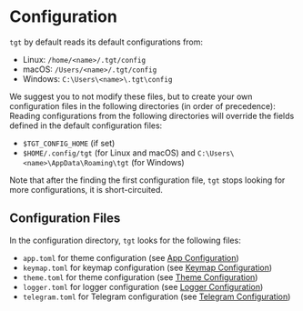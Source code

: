 # Configuration

`tgt` by default reads its default configurations from:
- Linux: `/home/<name>/.tgt/config`
- macOS: `/Users/<name>/.tgt/config`
- Windows: `C:\Users\<name>\.tgt\config`

We suggest you to not modify these files, but to create your own configuration files in the following directories (in order of precedence):
Reading configurations from the following directories will override the fields defined in the default configuration files:

- `$TGT_CONFIG_HOME` (if set)
- `$HOME/.config/tgt` (for Linux and macOS) and `C:\Users\<name>\AppData\Roaming\tgt` (for Windows)

Note that after the finding the first configuration file, `tgt` stops looking for more configurations, it is short-circuited.

## Configuration Files

In the configuration directory, `tgt` looks for the following files:

- `app.toml` for theme configuration (see [App Configuration](https://github.com/FedericoBruzzone/tgt/blob/main/docs/configuration/app.toml.md))
- `keymap.toml` for keymap configuration (see [Keymap Configuration](https://github.com/FedericoBruzzone/tgt/blob/main/docs/configuration/keymap.toml.md))
- `theme.toml` for theme configuration (see [Theme Configuration](https://github.com/FedericoBruzzone/tgt/blob/main/docs/configuration/theme.toml.md))
- `logger.toml` for logger configuration (see [Logger Configuration](https://github.com/FedericoBruzzone/tgt/blob/main/docs/configuration/logger.toml.md))
- `telegram.toml` for Telegram configuration (see [Telegram Configuration](https://github.com/FedericoBruzzone/tgt/blob/main/docs/configuration/telegram.toml.md))
